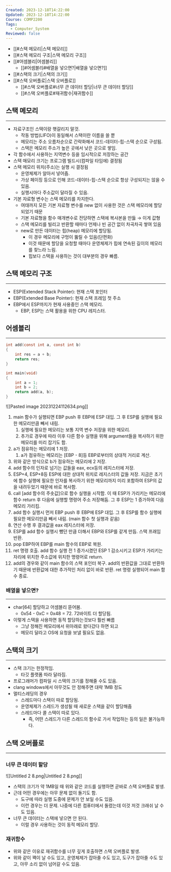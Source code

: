 ```yaml
---
Created: 2023-12-18T14:22:00
Updated: 2023-12-18T14:22:00
Course: COMP2200
Tags:
  - Computer_System
Reviewed: false
---
```

- [[#스택 메모리|스택 메모리]]
- [[#스택 메모리 구조|스택 메모리 구조]]
- [[#어셈블리|어셈블리]]
	- [[#어셈블리#배열을 넣으면?|배열을 넣으면?]]
- [[#스택의 크기|스택의 크기]]
- [[#스택 오버플로|스택 오버플로]]
	- [[#스택 오버플로#너무 큰 데이터 할당|너무 큰 데이터 할당]]
	- [[#스택 오버플로#재귀함수|재귀함수]]



## 스택 메모리
---

- 자료구조인 스택이랑 햇갈리지 말것.
    - 작동 방법(LIFO)이 동일해서 스택이란 이름을 쓸 뿐
    - 메모리는 주소 오름차순으로 간략화해서 코드-데이터-힙-스택 순으로 구성됨.
    - 스택은 메모리 주소가 높은 곳에서 낮은 곳으로 쌓임.
- 각 함수에서 사용하는 지역변수 등을 임시적으로 저장하는 공간
- 스택 매모리 크기는 프로그램 빌드시(컴파일 타임에) 결정됨
- 스택 메모리 위치(주소)는 실행 시 결정됨
    - 운영체제가 알아서 넣어줌.
    - 가상 페이징 등으로 인해 코드-데이터-힙-스택 순으로 항상 구성되지는 않을 수 있음.
    - 실행시마다 주소값이 달라질 수 있음.
- 기본 자료형 변수는 스택 메모리를 차지한다.
    - 여태까지 모든 기본 자료형 변수를 new 없이 사용한 것은 스택 메모리에 할당되었기 때문
    - 기본 자료형을 함수 매개변수로 전당하면 스택에 복사본을 만듫 → 이게 값형
    - 스택 메모리를 빌리고 반환할 때마다 언제나 빈 공간 없이 차곡차곡 쌓여 있음
    - new로 만든 데이터는 힙(heap) 메모리에 할당됨.
        - 이 경우 메모리에 구멍이 뚫릴 수 있음(단편화)
        - 이것 때문에 할당을 요청할 때마다 운영체제가 힙에 연속된 길이의 메모리를 찾느라 느림.
        - 힙보다 스택을 사용하는 것이 대부분의 경우 빠름.

## 스택 메모리 구조
---
- ESP(Extended Stack Pointer): 현재 스택 포인터
- EBP(Extended Base Pointer): 현재 스택 프레임 첫 주소
- EBP에서 ESP까지가 현재 사용중인 스택 메모리.
    - EBP, ESP는 스택 활용을 위한 CPU 레지스터.

## 어셈블리
---

```C
int add(const int a, const int b)
{
	int res = a + b;
	return res;
}

int main(void)
{
	int a = 1;
	int b = 2;
	return add(a, b);
}
```
![[Pasted image 20231224112634.png]]
1. main 함수가 실행되면 EBP push 후 EBP에 ESP 대입. 그 후 ESP를 실행에 필요한 메모리만큼 빼서 내림.
	1. 실행에 필요한 메모리는 보통 지역 변수 저장을 위한 메모리.
	2. 추가로 경우에 따라 이후 다른 함수 실행을 위해 argument들을 복사하기 위한 메모리를 미리 잡기도 함.
2. a가 점유하는 메모리에 1 저장.
	1. a가 점유하는 메모리는 \[EBP - 8]등 EBP로부터의 상대적 거리로 계산.
3. 위와 같은 방식으로 b가 점유하는 메모리에 2 저장.
4. add 함수의 인자로 넘기는 값들을 eax, ecx등의 레지스터에 저장.
5. ESP+4, ESP+8등 ESP에 대한 상대적 위치로 레지스터의 값들 저장. 지금은 초기에 함수 실행에 필요한 인자를 복사하기 위한 메모리까지 미리 포함하여 ESP의 값을 내려두었기 때문에 바로 복사함.
6. call \[add 함수의 주솟값]으로 함수 실행을 시작함. 이 때 ESP가 가리키는 메모리에 함수 return 후 다음에 실행할 명령어 주소 저장해둠. 그 후 ESP는 1 증가하여 다음 메모리 가리킴.
7. add 함수 실행시 먼저 EBP push 후 EBP에 ESP 대입. 그 후 ESP를 함수 실행에 필요한 메모리만큼 빼서 내림. (main 함수 첫 실행과 같음)
8. 연산 수행 후 결과값을 eax 레지스터에 저장.
9. ESP를 add 함수 실행시 뺐던 만큼 더해서 EBP와 ESP를 같게 만듬. 스택 프래임 반환.
10. pop EBP하여 EBP를 main 함수의 EBP로 복원.
11. ret 명령 호출. add 함수 실행 전 1 증가시켰던 ESP 1 감소시키고 ESP가 가리키는 자리에 위치한 주소값에 위치한 명령어로 return.
12. add의 경우와 같이 main 함수의 스택 포인터 복구. add의 반환값을 그대로 반환하기 때문에 반환값에 대한 추가적인 처리 없이 바로 반환. ret 명령 실행되어 main 함수 종료. 

### 배열을 넣으면?
---
- char\[64] 할당하고 어셈블리 뜯어봄.
    - 0x54 - 0xC = 0x48 = 72. 72바이트 더 할당됨.
- 이렇게 스택을 사용하면 동적 할당하는것보다 훨씬 빠름
    - 그냥 정해진 메모리에서 위아래로 왔다갔다 하면 되고
    - 메모리 달라고 OS에 요청을 보낼 필요도 없음.

## 스택의 크기
---
- 스택 크기는 한정적임.
    - 타깃 플랫폼 따라 달라짐.
- 프로그래머가 컴파일 시 스택의 크기를 정해줄 수도 있음.
- clang windows에서 아무것도 안 정해주면 대략 1MB 정도
- 멀티스레딩의 경우
    - 스레드마다 스택이 따로 할당됨.
    - 운영체제가 스레드가 생성될 때 새로운 스택을 같이 할당해줌
    - 스레드마다 콜 스택이 따로 있다.
        - 즉, 어떤 스레드가 다른 스레드의 함수로 가서 작업하는 등의 일은 불가능하다.

## 스택 오버플로
---
### 너무 큰 데이터 할당

![[Untitled 2 8.png|Untitled 2 8.png]]

- 스택의 크기가 약 1MB일 때 위와 같은 코드를 실행하면 곧바로 스택 오버플로 발생.
- 근데 어떤 경우에는 아무 문제 없이 돌기도 함.
    - 도구에 따라 실행 도중에 문제가 안 보일 수도 있음.
    - 이런 경우는 더 문제. 나중에 다른 컴퓨터에서 돌렸는데 이것 저것 크래쉬 날 수도 있음.
- 너무 큰 데이터는 스택에 넣으면 안 된다.
    - 이럴 경우 사용하는 것이 동적 메모리 할당.

### 재귀함수
- 위와 같은 이유로 재귀함수를 너무 깊게 호출하면 스택 오버플로 발생.
- 위와 같이 꽥이 날 수도 있고, 운영체제가 잡아줄 수도 있고, 도구가 잡아줄 수도 있고, 아무 소리 없이 넘어갈 수도 있음.